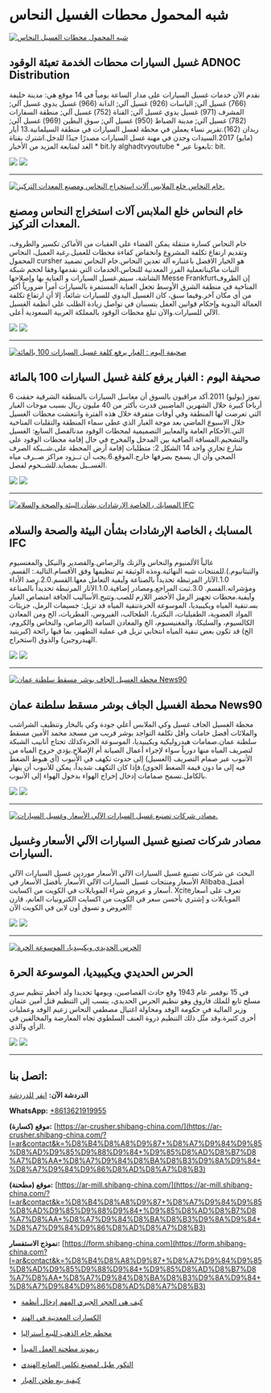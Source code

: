 # شبه المحمول محطات الغسيل النحاس

<a href="https://swt.shibang-china.com/?l=ar&img&k=%D8%B4%D8%A8%D9%87+%D8%A7%D9%84%D9%85%D8%AD%D9%85%D9%88%D9%84+%D9%85%D8%AD%D8%B7%D8%A7%D8%AA+%D8%A7%D9%84%D8%BA%D8%B3%D9%8A%D9%84+%D8%A7%D9%84%D9%86%D8%AD%D8%A7%D8%B3" target="_blank">![شبه المحمول محطات الغسيل النحاس](http://static.shibang-china.com/all-800x300/1115.jpg)</a>

## غسيل السيارات محطات الخدمة تعبئة الوقود  ADNOC Distribution
نقدم الآن خدمات غسيل السيارات على مدار الساعة يومياً في 14 موقع هي: مدينة خليفة (766) غسيل آلي; الياسات (926) غسيل آلي; الدانة (966) غسيل يدوي غسيل آلي; المشرف (971) غسيل يدوي غسيل آلي; القناة (752) غسيل آلي; منطقة السفارات (782) غسيل آلي; مدينة الضباط (950) غسيل آلي; سوق البطين (969) غسيل آلي; ربدان (162).تقرير نساء يعملن في محطة لغسل السيارات في منطقة السيلمانية.13 أيار (مايو) 2017.السيدات وجدن في مهنة غسل السيارات مصدرًا جيدًا للدخل.اشترك بقناة الغد لمتابعة المزيد من الأخبار * bit.ly alghadtvyoutube * تابعونا عبر: bit.


<a href="https://whatsapp.shibangsoft.com/WhatsApp.php" target="_blank" title="WhatsApp">![](http://static.shibang-china.com/icon/whatsapp.png)</a> <a href="https://swt.shibang-china.com/?l=ar&icon&k=%D8%B4%D8%A8%D9%87+%D8%A7%D9%84%D9%85%D8%AD%D9%85%D9%88%D9%84+%D9%85%D8%AD%D8%B7%D8%A7%D8%AA+%D8%A7%D9%84%D8%BA%D8%B3%D9%8A%D9%84+%D8%A7%D9%84%D9%86%D8%AD%D8%A7%D8%B3" target="_blank">![](http://static.shibang-china.com/icon/chat-ar.png)</a>

---

<a href="https://swt.shibang-china.com/?l=ar&img&k=%D8%B4%D8%A8%D9%87+%D8%A7%D9%84%D9%85%D8%AD%D9%85%D9%88%D9%84+%D9%85%D8%AD%D8%B7%D8%A7%D8%AA+%D8%A7%D9%84%D8%BA%D8%B3%D9%8A%D9%84+%D8%A7%D9%84%D9%86%D8%AD%D8%A7%D8%B3" target="_blank">![خام النحاس خلع الملابس آلات استخراج النحاس ومصنع المعدات التركيز.](http://static.shibang-china.com/all-800x300/289.jpg)</a>

## خام النحاس خلع الملابس آلات استخراج النحاس ومصنع المعدات التركيز.
خام النحاس كسارة متنقلة يمكن القضاء على العقبات من الأماكن تكسير والظروف، وتقديم ارتفاع تكلفة المشروع وانخفاض كفاءة محطات للعميل.رغبة العميل، النحاس المحمول cursher هو الخيار الافضل باعتباره آلة تعدين النحاس.خام النحاس تضميد النبات ماكيناتعملية الفرز المعدنية للنحاس.الخدمات التي نقدمها.وفقا لحجم شبكة الشاشة، سيتم.غسيل السيارات و العناية بها وإصلاحها Messe Frankfurtإن الظروف المناخية في منطقة الشرق الأوسط تجعل العناية المستمرة بالسيارات أمراً ضرورياً أكثر من أي مكان آخر.وفيما سبق، كان الغسيل اليدوي للسيارات شائعاً، إلا أن ارتفاع تكلفة العمالة اليدوية وإحكام قوانين العمل يتسببان في تواصل زيادة الطلب على أنظمة الغسيل الآلي للسيارات.والآن تبلغ محطات الوقود بالمملكة العربية السعودية أعلى.


<a href="https://whatsapp.shibangsoft.com/WhatsApp.php" target="_blank" title="WhatsApp">![](http://static.shibang-china.com/icon/whatsapp.png)</a> <a href="https://swt.shibang-china.com/?l=ar&icon&k=%D8%B4%D8%A8%D9%87+%D8%A7%D9%84%D9%85%D8%AD%D9%85%D9%88%D9%84+%D9%85%D8%AD%D8%B7%D8%A7%D8%AA+%D8%A7%D9%84%D8%BA%D8%B3%D9%8A%D9%84+%D8%A7%D9%84%D9%86%D8%AD%D8%A7%D8%B3" target="_blank">![](http://static.shibang-china.com/icon/chat-ar.png)</a>

---

<a href="https://swt.shibang-china.com/?l=ar&img&k=%D8%B4%D8%A8%D9%87+%D8%A7%D9%84%D9%85%D8%AD%D9%85%D9%88%D9%84+%D9%85%D8%AD%D8%B7%D8%A7%D8%AA+%D8%A7%D9%84%D8%BA%D8%B3%D9%8A%D9%84+%D8%A7%D9%84%D9%86%D8%AD%D8%A7%D8%B3" target="_blank">![صحيفة اليوم : الغبار يرفع كلفة غسيل السيارات 100 بالمائة](http://static.shibang-china.com/all-800x300/444.jpg)</a>

## صحيفة اليوم : الغبار يرفع كلفة غسيل السيارات 100 بالمائة
6 تموز (يوليو) 2011.أكد مراقبون بالسوق أن مغاسل السيارات بالمنطقة الشرقية حققت أرباحاً كبيرة خلال الشهرين الماضيين قدرت بأكثر من 40 مليون ريال بسبب موجات الغبار التي تعرضت لها المنطقة وفي أوقات متفرقة خلال هذه الفترة وانتعشت محطات الغسيل خلال الاسبوع الماضي بعد موجة الغبار الذي غطى سماء المنطقة والتقلبات المناخية التي.اﻷﺣﻜﺎم اﻟﻌﺎﻣﺔ واﻟﻤﻌﺎﻳﻴﺮ اﻟﺘﺼﻤﻴﻤﻴﺔ ﻟﻤﺤﻄﺎت اﻟﻮﻗﻮد مدنالفصل السابع: الغسيل والتشحيم.المسافة الصافية بين المدخل والمخرج في حال إقامة محطات الوقود على شارع تجاري واحد 14 الشكل 2: متطلبات إقامة أرض المحطة على.شــبكة الصرف الصحي وأن ال يسمح بصرفها خارج.الموقع.6.يجب أن تــزود مراكز صــرف مياه الغســيل بمصايد.للشــحوم لفصل.


<a href="https://whatsapp.shibangsoft.com/WhatsApp.php" target="_blank" title="WhatsApp">![](http://static.shibang-china.com/icon/whatsapp.png)</a> <a href="https://swt.shibang-china.com/?l=ar&icon&k=%D8%B4%D8%A8%D9%87+%D8%A7%D9%84%D9%85%D8%AD%D9%85%D9%88%D9%84+%D9%85%D8%AD%D8%B7%D8%A7%D8%AA+%D8%A7%D9%84%D8%BA%D8%B3%D9%8A%D9%84+%D8%A7%D9%84%D9%86%D8%AD%D8%A7%D8%B3" target="_blank">![](http://static.shibang-china.com/icon/chat-ar.png)</a>

---

<a href="https://swt.shibang-china.com/?l=ar&img&k=%D8%B4%D8%A8%D9%87+%D8%A7%D9%84%D9%85%D8%AD%D9%85%D9%88%D9%84+%D9%85%D8%AD%D8%B7%D8%A7%D8%AA+%D8%A7%D9%84%D8%BA%D8%B3%D9%8A%D9%84+%D8%A7%D9%84%D9%86%D8%AD%D8%A7%D8%B3" target="_blank">![ﺎﻟﻤﺴﺎﺑﻚ ﺑ اﻟﺨﺎﺻﺔ اﻹرﺷﺎدات ﺑﺸﺄن اﻟﺒﻴﺌﺔ واﻟﺼﺤﺔ واﻟﺴﻼﻣ IFC](http://static.shibang-china.com/all-800x300/1064.jpg)</a>

## ﺎﻟﻤﺴﺎﺑﻚ ﺑ اﻟﺨﺎﺻﺔ اﻹرﺷﺎدات ﺑﺸﺄن اﻟﺒﻴﺌﺔ واﻟﺼﺤﺔ واﻟﺴﻼﻣ IFC
ﻏﺎﻟﺒﺎً اﻷﻟﻤﻨﻴﻮم واﻟﻨﺤﺎس واﻟﺰﻧﻚ واﻟﺮﺻﺎص.واﻟﻘﺼﺪﻳﺮ واﻟﻨﻴﻜﻞ واﻟﻤﻐﻨﺴﻴﻮم واﻟﺘﻴﺘﺎﻧﻴﻮم.).ﻟﻠﻤﻨﺘﺠﺎت ﺷﺒﻪ اﻟﻨﻬﺎﺋﻴﺔ.وهﺬﻩ اﻟﻮﺛﻴﻘﺔ ﺗﻢ ﺗﻨﻈﻴﻤﻬﺎ وﻓﻖ اﻷﻗﺴﺎم.اﻟﺘﺎﻟﻴﺔ.: اﻟﻘﺴﻢ. 1.0.اﻵﺛﺎر اﻟﻤﺮﺗﺒﻄﺔ ﺗﺤﺪﻳﺪاً ﺑﺎﻟﺼﻨﺎﻋﺔ وآﻴﻔﻴﺔ اﻟﺘﻌﺎﻣﻞ ﻣﻌﻬﺎ.اﻟﻘﺴﻢ.2.0.رﺻﺪ اﻷداء وﻣﺆﺷﺮاﺗﻪ.اﻟﻘﺴﻢ. 3.0.ﺛﺒﺖ اﻟﻤﺮاﺟﻊ.وﻣﺼﺎدر إﺿﺎﻓﻴﺔ.1.0.اﻵﺛﺎر اﻟﻤﺮﺗﺒﻄﺔ ﺗﺤﺪﻳﺪاً ﺑﺎﻟﺼﻨﺎﻋﺔ وآﻴﻔﻴﺔ.ﻣﺤﻄﺎت ﺗﺠﻬﻴﺰ اﻟﺮﻣﻞ اﻷﺧﻀﺮ اﻟﻼزم ﻟﻠﺼﺐ.وﺗﺘﻴﺢ.اﻷﺳﺎﻟﻴﺐ اﻟﺠﺎﻓﺔ اﻣﺘﺼﺎص اﻟﻐﺒﺎر ﺑﺴ.تنقية المياه ويكيبيديا، الموسوعة الحرةتنقية المياه قد تزيل: جسيمات الرمل، جزيئات المواد العضوية، الطفيليات، البكتريا، الطحالب، الفيروس، الفطريات، الخ ومن المعادن الكالسيوم، والسليكا، والمغنيسيوم، الخ والمعادن السامة (الرصاص، والنحاس والكروم، الخ) قد تكون بعض تنقية المياه انتخابي تزيل في عملية التطهير، بما فيها رائحة (كبريتيد الهيدروجين) والذوق (استخراج.


<a href="https://whatsapp.shibangsoft.com/WhatsApp.php" target="_blank" title="WhatsApp">![](http://static.shibang-china.com/icon/whatsapp.png)</a> <a href="https://swt.shibang-china.com/?l=ar&icon&k=%D8%B4%D8%A8%D9%87+%D8%A7%D9%84%D9%85%D8%AD%D9%85%D9%88%D9%84+%D9%85%D8%AD%D8%B7%D8%A7%D8%AA+%D8%A7%D9%84%D8%BA%D8%B3%D9%8A%D9%84+%D8%A7%D9%84%D9%86%D8%AD%D8%A7%D8%B3" target="_blank">![](http://static.shibang-china.com/icon/chat-ar.png)</a>

---

<a href="https://swt.shibang-china.com/?l=ar&img&k=%D8%B4%D8%A8%D9%87+%D8%A7%D9%84%D9%85%D8%AD%D9%85%D9%88%D9%84+%D9%85%D8%AD%D8%B7%D8%A7%D8%AA+%D8%A7%D9%84%D8%BA%D8%B3%D9%8A%D9%84+%D8%A7%D9%84%D9%86%D8%AD%D8%A7%D8%B3" target="_blank">![محطة الغسيل الجاف بوشر مسقط سلطنة عمان News90](http://static.shibang-china.com/all-800x300/998.jpg)</a>

## محطة الغسيل الجاف بوشر مسقط سلطنة عمان News90
محطة الغسيل الجاف غسيل وكي الملابس أعلي جودة وكي بالبخار وتنظيف الشراشب والملائات أفضل خامات وأقل تكلفة التواجد بوشر قريب من مسجد محمد الأمين مسقط سلطنة عمان.صمامات هيدروليكية ويكيبيديا، الموسوعة الحرةكذلك تحتاج أنابيب الشبكة لتصريف المياه منها دورياً سواء لإجراء أعمال الصيانة أم الإصلاح.يؤدي خروج المياه من الأنبوب عبر صمام التصريف (الغسيل) إلى حدوث تكهف في الأنبوب (أي هبوط الضغط فيه إلى ما دون قيمة الضغط الجوي).فإذا كان التكهف شديداً، يمكن للأنبوب أن ينهار بالكامل.تسمح صمامات إدخال إخراج الهواء بدخول الهواء إلى الأنبوب.


<a href="https://whatsapp.shibangsoft.com/WhatsApp.php" target="_blank" title="WhatsApp">![](http://static.shibang-china.com/icon/whatsapp.png)</a> <a href="https://swt.shibang-china.com/?l=ar&icon&k=%D8%B4%D8%A8%D9%87+%D8%A7%D9%84%D9%85%D8%AD%D9%85%D9%88%D9%84+%D9%85%D8%AD%D8%B7%D8%A7%D8%AA+%D8%A7%D9%84%D8%BA%D8%B3%D9%8A%D9%84+%D8%A7%D9%84%D9%86%D8%AD%D8%A7%D8%B3" target="_blank">![](http://static.shibang-china.com/icon/chat-ar.png)</a>

---

<a href="https://swt.shibang-china.com/?l=ar&img&k=%D8%B4%D8%A8%D9%87+%D8%A7%D9%84%D9%85%D8%AD%D9%85%D9%88%D9%84+%D9%85%D8%AD%D8%B7%D8%A7%D8%AA+%D8%A7%D9%84%D8%BA%D8%B3%D9%8A%D9%84+%D8%A7%D9%84%D9%86%D8%AD%D8%A7%D8%B3" target="_blank">![مصادر شركات تصنيع غسيل السيارات الآلي الأسعار وغسيل السيارات.](http://static.shibang-china.com/all-800x300/431.jpg)</a>

## مصادر شركات تصنيع غسيل السيارات الآلي الأسعار وغسيل السيارات.
البحث عن شركات تصنيع غسيل السيارات الآلي الأسعار موردين غسيل السيارات الآلي الأسعار ومنتجات غسيل السيارات الآلي الأسعار بأفضل الأسعار في Alibaba.أفضل أسعار و عروض شراء الموبايلات في الكويت من اكسايت. Xciteتعرف على أسعار الموبايلات و إشتري بأحسن سعر في الكويت من اكسايت الكترونيات الغانم، قارن العروض و تسوق أون لاين في الكويت الآن!


<a href="https://whatsapp.shibangsoft.com/WhatsApp.php" target="_blank" title="WhatsApp">![](http://static.shibang-china.com/icon/whatsapp.png)</a> <a href="https://swt.shibang-china.com/?l=ar&icon&k=%D8%B4%D8%A8%D9%87+%D8%A7%D9%84%D9%85%D8%AD%D9%85%D9%88%D9%84+%D9%85%D8%AD%D8%B7%D8%A7%D8%AA+%D8%A7%D9%84%D8%BA%D8%B3%D9%8A%D9%84+%D8%A7%D9%84%D9%86%D8%AD%D8%A7%D8%B3" target="_blank">![](http://static.shibang-china.com/icon/chat-ar.png)</a>

---

<a href="https://swt.shibang-china.com/?l=ar&img&k=%D8%B4%D8%A8%D9%87+%D8%A7%D9%84%D9%85%D8%AD%D9%85%D9%88%D9%84+%D9%85%D8%AD%D8%B7%D8%A7%D8%AA+%D8%A7%D9%84%D8%BA%D8%B3%D9%8A%D9%84+%D8%A7%D9%84%D9%86%D8%AD%D8%A7%D8%B3" target="_blank">![الحرس الحديدي ويكيبيديا، الموسوعة الحرة](http://static.shibang-china.com/all-800x300/15.jpg)</a>

## الحرس الحديدي ويكيبيديا، الموسوعة الحرة
في 15 نوفمبر عام 1943 وقع حادث القصاصين، ويومها تحديدا ولد أخطر تنظيم سري مسلح تابع للملك فاروق وهو تنظيم الحرس الحديدي، ينسب إلى التنظيم قتل أمين عثمان وزير المالية في حكومة الوفد ومحاولة اغتيال مصطفي النحاس زعيم الوفد وعمليات أخرى كثيرة.وقد مثّل ذلك التنظيم ذروة العنف السلطوي تجاه المعارضة والمخالفين في الرأي والذي.

<a href="https://whatsapp.shibangsoft.com/WhatsApp.php" target="_blank" title="WhatsApp">![](http://static.shibang-china.com/icon/whatsapp.png)</a> <a href="https://swt.shibang-china.com/?l=ar&icon&k=%D8%B4%D8%A8%D9%87+%D8%A7%D9%84%D9%85%D8%AD%D9%85%D9%88%D9%84+%D9%85%D8%AD%D8%B7%D8%A7%D8%AA+%D8%A7%D9%84%D8%BA%D8%B3%D9%8A%D9%84+%D8%A7%D9%84%D9%86%D8%AD%D8%A7%D8%B3" target="_blank">![](http://static.shibang-china.com/icon/chat-ar.png)</a>

---
## اتصل بنا:

**الدردشة الآن:** [انقر للدردشة](https://swt.shibang-china.com?l=ar&contact&k=%D8%B4%D8%A8%D9%87+%D8%A7%D9%84%D9%85%D8%AD%D9%85%D9%88%D9%84+%D9%85%D8%AD%D8%B7%D8%A7%D8%AA+%D8%A7%D9%84%D8%BA%D8%B3%D9%8A%D9%84+%D8%A7%D9%84%D9%86%D8%AD%D8%A7%D8%B3)

**WhatsApp:**  [+8613621919955](https://whatsapp.shibangsoft.com/WhatsApp.php)

**موقع (كسارة):** [https://ar-crusher.shibang-china.com/](https://ar-crusher.shibang-china.com/?l=ar&contact&k=%D8%B4%D8%A8%D9%87+%D8%A7%D9%84%D9%85%D8%AD%D9%85%D9%88%D9%84+%D9%85%D8%AD%D8%B7%D8%A7%D8%AA+%D8%A7%D9%84%D8%BA%D8%B3%D9%8A%D9%84+%D8%A7%D9%84%D9%86%D8%AD%D8%A7%D8%B3)

**موقع (مطحنة):** [https://ar-mill.shibang-china.com/](https://ar-mill.shibang-china.com/?l=ar&contact&k=%D8%B4%D8%A8%D9%87+%D8%A7%D9%84%D9%85%D8%AD%D9%85%D9%88%D9%84+%D9%85%D8%AD%D8%B7%D8%A7%D8%AA+%D8%A7%D9%84%D8%BA%D8%B3%D9%8A%D9%84+%D8%A7%D9%84%D9%86%D8%AD%D8%A7%D8%B3)

**نموذج الاستفسار:** [https://form.shibang-china.com](https://form.shibang-china.com?l=ar&contact&k=%D8%B4%D8%A8%D9%87+%D8%A7%D9%84%D9%85%D8%AD%D9%85%D9%88%D9%84+%D9%85%D8%AD%D8%B7%D8%A7%D8%AA+%D8%A7%D9%84%D8%BA%D8%B3%D9%8A%D9%84+%D8%A7%D9%84%D9%86%D8%AD%D8%A7%D8%B3)

* [كيف هي الحجر الجيري المهم إدخال أنظمة](../25/%D9%83%D9%8A%D9%81%20%D9%87%D9%8A%20%D8%A7%D9%84%D8%AD%D8%AC%D8%B1%20%D8%A7%D9%84%D8%AC%D9%8A%D8%B1%D9%8A%20%D8%A7%D9%84%D9%85%D9%87%D9%85%20%D8%A5%D8%AF%D8%AE%D8%A7%D9%84%20%D8%A3%D9%86%D8%B8%D9%85%D8%A9.md)

* [الكسارات المعدنية في الهند](../24/%D8%A7%D9%84%D9%83%D8%B3%D8%A7%D8%B1%D8%A7%D8%AA%20%D8%A7%D9%84%D9%85%D8%B9%D8%AF%D9%86%D9%8A%D8%A9%20%D9%81%D9%8A%20%D8%A7%D9%84%D9%87%D9%86%D8%AF.md)

* [محطم خام الذهب للبيع أستراليا](../24/%D9%85%D8%AD%D8%B7%D9%85%20%D8%AE%D8%A7%D9%85%20%D8%A7%D9%84%D8%B0%D9%87%D8%A8%20%D9%84%D9%84%D8%A8%D9%8A%D8%B9%20%D8%A3%D8%B3%D8%AA%D8%B1%D8%A7%D9%84%D9%8A%D8%A7.md)

* [ريموند مطحنة العمل المبدأ](../22/%D8%B1%D9%8A%D9%85%D9%88%D9%86%D8%AF%20%D9%85%D8%B7%D8%AD%D9%86%D8%A9%20%D8%A7%D9%84%D8%B9%D9%85%D9%84%20%D8%A7%D9%84%D9%85%D8%A8%D8%AF%D8%A3.md)

* [التكور طبل لمصنع تكلس الصانع الهندي](../23/%D8%A7%D9%84%D8%AA%D9%83%D9%88%D8%B1%20%D8%B7%D8%A8%D9%84%20%D9%84%D9%85%D8%B5%D9%86%D8%B9%20%D8%AA%D9%83%D9%84%D8%B3%20%D8%A7%D9%84%D8%B5%D8%A7%D9%86%D8%B9%20%D8%A7%D9%84%D9%87%D9%86%D8%AF%D9%8A.md)

* [كيفية بيع طحن الغبار](../24/%D9%83%D9%8A%D9%81%D9%8A%D8%A9%20%D8%A8%D9%8A%D8%B9%20%D8%B7%D8%AD%D9%86%20%D8%A7%D9%84%D8%BA%D8%A8%D8%A7%D8%B1.md)